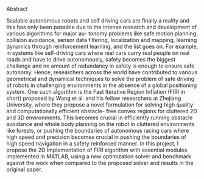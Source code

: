 Abstract 

Scalable autonomous robots and self driving cars are
finally a reality and this has only been possible due to the intense
research and development of various algorithms for major au-
tonomy problems like safe motion planning, collision avoidance,
sensor data filtering, localization and mapping, learning dynamics
through reinforcement learning, and the list goes on. For example,
in systems like self-driving cars where real cars carry real people
on real roads and have to drive autonomously, safety becomes
the biggest challenge and no amount of redundancy in safety is
enough to ensure safe autonomy. Hence, researchers across the
world have contributed to various geometrical and dynamical
techniques to solve the problem of safe driving of robots in
challenging environments in the absence of a global positioning
system. One such algorithm is the Fast Iterative Region Inflation
(FIRI in short) proposed by Wang et al. and his fellow researchers
at Zhejiang University, where they propose a novel formulation
for solving high quality and computationally efficient obstacle-
free convex regions for cluttered 2D and 3D environments. This
becomes crucial in efficiently running obstacle avoidance and
whole body planning on the robot in cluttered environments
like forests, or pushing the boundaries of autonomous racing
cars where high speed and precision becomes crucial in pushing
the boundaries of high speed navigation in a safety reinforced
manner. In this project, I propose the 2D Implementation of
FIRI algorithm with essential modules implemented in MATLAB,
using a new optimization solver and benchmark against the work
when compared to the proposed solver and results in the original
paper.

